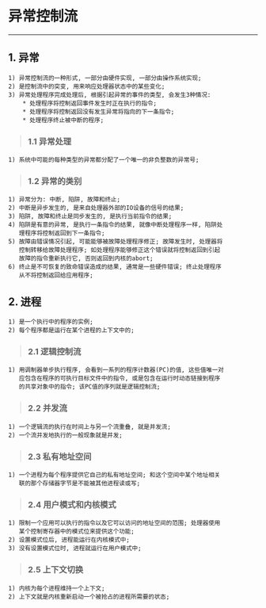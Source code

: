 # **异常控制流**
***


## **1. 异常**
    1) 异常控制流的一种形式, 一部分由硬件实现, 一部分由操作系统实现;
    2) 是控制流中的突变, 用来响应处理器状态中的某些变化;
    3) 异常处理程序完成处理后, 根据引起异常的事件的类型, 会发生3种情况:
        * 处理程序将控制返回事件发生时正在执行的指令;
        * 处理程序将控制返回没有发生异常将指向的下一条指令;
        * 处理程序终止被中断的程序;
> ### **1.1 异常处理**
    1) 系统中可能的每种类型的异常都分配了一个唯一的非负整数的异常号;
> ### **1.2 异常的类别**
    1) 异常分为: 中断, 陷阱, 故障和终止;
    2) 中断是异步发生的, 是来自处理器外部的IO设备的信号的结果;
    3) 陷阱, 故障和终止是同步发生的, 是执行当前指令的结果;
    4) 陷阱是有意的异常, 是执行一条指令的结果, 就像中断处理程序一样, 陷阱处
       理程序将控制返回到下一条指令;
    5) 故障由错误情况引起, 可能能够被故障处理程序修正; 故障发生时, 处理器将
       控制转移给故障处理程序; 如处理程序能够修正这个错误就将控制返回到引起
       故障的指令重新执行它, 否则返回到内核的abort;
    6) 终止是不可恢复的致命错误造成的结果, 通常是一些硬件错误; 终止处理程序
       从不将控制返回给应用程序;

## **2. 进程**
    1) 是一个执行中的程序的实例; 
    2) 每个程序都是运行在某个进程的上下文中的;
> ### **2.1 逻辑控制流**
    1) 用调制器单步执行程序, 会看到一系列的程序计数器(PC)的值, 这些值唯一对
       应包含在程序的可执行目标文件中的指令, 或是包含在运行时动态链接到程序
       的共享对象中的指令; 该PC值的序列就是逻辑控制流;
> ### **2.2 并发流**
    1) 一个逻辑流的执行在时间上与另一个流重叠, 就是并发流;
    2) 一个流并发地执行的一般现象就是并发;
> ### **2.3 私有地址空间**
    1) 一个进程为每个程序提供它自己的私有地址空间; 和这个空间中某个地址相关
       联的那个存储器字节是不能被其他进程读或写; 
> ### **2.4 用户模式和内核模式**
    1) 限制一个应用可以执行的指令以及它可以访问的地址空间的范围; 处理器使用
       某个控制寄存器中的模式位来提供这个功能;
    2) 设置模式位后, 进程能运行在内核模式中;
    3) 没有设置模式位时, 进程就运行在用户模式中;
> ### **2.5 上下文切换**
    1) 内核为每个进程维持一个上下文;
    2) 上下文就是内核重新启动一个被抢占的进程所需要的状态;
